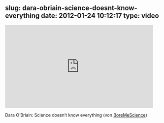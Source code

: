 slug: dara-obriain-science-doesnt-know-everything
date: 2012-01-24 10:12:17
type: video
---

<iframe width="480" height="270" src="http://www.youtube.com/embed/uDYba0m6ztE?fs=1&feature=oembed" frameborder="0" allowfullscreen></iframe>

Dara O’Briain: Science doesn’t know everything (von [BoreMeScience](http://www.youtube.com/watch?v=uDYba0m6ztE&feature=share))
